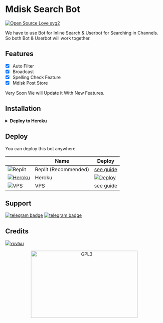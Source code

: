 # Mdisk Search Bot

[![Open Source Love svg2](https://badges.frapsoft.com/os/v2/open-source.svg?v=103)](https://github.com/FilmyFather/mdisk-search-bot)   


We have to use Bot for Inline Search & Userbot for Searching in Channels. So both Bot & Userbot will work together.

## Features

- [x] Auto Filter
- [x] Broadcast 
- [x] Spelling Check Feature
- [x] Mdisk Post Store

Very Soon We will Update it With New Features. 

## Installation

<details><summary><b>Deploy to Heroku</b></summary>
<p>
<br>
<a href="https://heroku.com/deploy?template=https://github.com/FilmyFather/mdisk-search-bot">
  <img src="https://www.herokucdn.com/deploy/button.svg" alt="Deploy">
</a>
</p>
</details>

## Deploy 


You can deploy this bot anywhere.


|                                                                                                                 | Name              | Deploy        |
| --------------------------------------------------------------------------------------------------------------- | ----------------- | ------------- | 
| ![Replit](assets/img/replit.jpg) | Replit (Recommended) | [see guide](/replit.md) |
| [![Heroku](assets/img/heroku.png)](https://heroku.com)                                                          | Heroku            | [![Deploy](https://www.herokucdn.com/deploy/button.svg)](https://heroku.com/deploy?template=https://github.com/kevinnadar22/URL-Shortener-V2)                          |
| ![VPS](assets/img/vps.png) | VPS | [see guide](/guides/vps.md) |



## Support
[![telegram badge](https://img.shields.io/badge/Telegram-Group-30302f?style=flat&logo=telegram)](https://telegram.dog/RequestingHuB)
[![telegram badge](https://img.shields.io/badge/Telegram-Channel-30302f?style=flat&logo=telegram)](https://telegram.dog/FilmyFather_BotList)

## Credits 
[![ʏᴜᴠʀᴀᴊ](https://img.shields.io/static/v1?label=ʏᴜᴠʀᴀᴊ&message=dev&color=critical)](https://telegram.dog/Yuvi_4502)

<p align="center">
    <a href="https://t.me/RequestingHuB">
        <img alt="GPL3" src ="https://telegra.ph/file/c4f778ccfc576a954dd20.gif" width="340" height="214"/>
    </a>
</p>



